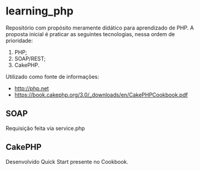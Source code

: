 # learning_php
Repositório com propósito meramente didático para aprendizado de PHP.
A proposta inicial é praticar as seguintes tecnologias, nessa ordem de prioridade:
1. PHP;
2. SOAP/REST;
3. CakePHP.

Utilizado como fonte de informações:
- http://php.net
- https://book.cakephp.org/3.0/_downloads/en/CakePHPCookbook.pdf

## SOAP
Requisição feita via service.php

## CakePHP
Desenvolvido Quick Start presente no Cookbook.
